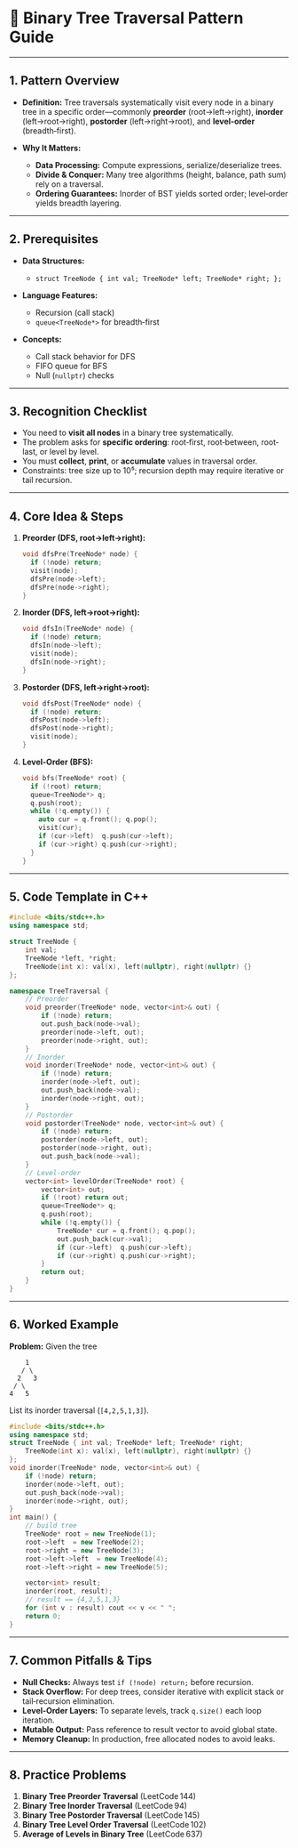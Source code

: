 # 🌳 Binary Tree Traversal Pattern Guide

---

## 1. Pattern Overview

* **Definition:**
  Tree traversals systematically visit every node in a binary tree in a specific order—commonly **preorder** (root→left→right), **inorder** (left→root→right), **postorder** (left→right→root), and **level-order** (breadth‑first).
* **Why It Matters:**

  * **Data Processing:** Compute expressions, serialize/deserialize trees.
  * **Divide & Conquer:** Many tree algorithms (height, balance, path sum) rely on a traversal.
  * **Ordering Guarantees:** Inorder of BST yields sorted order; level‑order yields breadth layering.

---

## 2. Prerequisites

* **Data Structures:**

  * `struct TreeNode { int val; TreeNode* left; TreeNode* right; };`
* **Language Features:**

  * Recursion (call stack)
  * `queue<TreeNode*>` for breadth‑first
* **Concepts:**

  * Call stack behavior for DFS
  * FIFO queue for BFS
  * Null (`nullptr`) checks

---

## 3. Recognition Checklist

* You need to **visit all nodes** in a binary tree systematically.
* The problem asks for **specific ordering**: root‐first, root‐between, root‐last, or level by level.
* You must **collect**, **print**, or **accumulate** values in traversal order.
* Constraints: tree size up to 10⁵; recursion depth may require iterative or tail recursion.

---

## 4. Core Idea & Steps

1. **Preorder (DFS, root→left→right):**

   ```cpp
   void dfsPre(TreeNode* node) {
     if (!node) return;
     visit(node);
     dfsPre(node->left);
     dfsPre(node->right);
   }
   ```
2. **Inorder (DFS, left→root→right):**

   ```cpp
   void dfsIn(TreeNode* node) {
     if (!node) return;
     dfsIn(node->left);
     visit(node);
     dfsIn(node->right);
   }
   ```
3. **Postorder (DFS, left→right→root):**

   ```cpp
   void dfsPost(TreeNode* node) {
     if (!node) return;
     dfsPost(node->left);
     dfsPost(node->right);
     visit(node);
   }
   ```
4. **Level-Order (BFS):**

   ```cpp
   void bfs(TreeNode* root) {
     if (!root) return;
     queue<TreeNode*> q;
     q.push(root);
     while (!q.empty()) {
       auto cur = q.front(); q.pop();
       visit(cur);
       if (cur->left)  q.push(cur->left);
       if (cur->right) q.push(cur->right);
     }
   }
   ```

---

## 5. Code Template in C++

```cpp
#include <bits/stdc++.h>
using namespace std;

struct TreeNode {
    int val;
    TreeNode *left, *right;
    TreeNode(int x): val(x), left(nullptr), right(nullptr) {}
};

namespace TreeTraversal {
    // Preorder
    void preorder(TreeNode* node, vector<int>& out) {
        if (!node) return;
        out.push_back(node->val);
        preorder(node->left, out);
        preorder(node->right, out);
    }
    // Inorder
    void inorder(TreeNode* node, vector<int>& out) {
        if (!node) return;
        inorder(node->left, out);
        out.push_back(node->val);
        inorder(node->right, out);
    }
    // Postorder
    void postorder(TreeNode* node, vector<int>& out) {
        if (!node) return;
        postorder(node->left, out);
        postorder(node->right, out);
        out.push_back(node->val);
    }
    // Level-order
    vector<int> levelOrder(TreeNode* root) {
        vector<int> out;
        if (!root) return out;
        queue<TreeNode*> q;
        q.push(root);
        while (!q.empty()) {
            TreeNode* cur = q.front(); q.pop();
            out.push_back(cur->val);
            if (cur->left)  q.push(cur->left);
            if (cur->right) q.push(cur->right);
        }
        return out;
    }
}
```

---

## 6. Worked Example

**Problem:** Given the tree

```
    1
   / \
  2   3
 / \
4   5
```

List its inorder traversal (`[4,2,5,1,3]`).

```cpp
#include <bits/stdc++.h>
using namespace std;
struct TreeNode { int val; TreeNode* left; TreeNode* right; 
    TreeNode(int x): val(x), left(nullptr), right(nullptr) {}
};
void inorder(TreeNode* node, vector<int>& out) {
    if (!node) return;
    inorder(node->left, out);
    out.push_back(node->val);
    inorder(node->right, out);
}
int main() {
    // build tree
    TreeNode* root = new TreeNode(1);
    root->left  = new TreeNode(2);
    root->right = new TreeNode(3);
    root->left->left  = new TreeNode(4);
    root->left->right = new TreeNode(5);

    vector<int> result;
    inorder(root, result);
    // result == {4,2,5,1,3}
    for (int v : result) cout << v << " ";
    return 0;
}
```

---

## 7. Common Pitfalls & Tips

* **Null Checks:** Always test `if (!node) return;` before recursion.
* **Stack Overflow:** For deep trees, consider iterative with explicit stack or tail‐recursion elimination.
* **Level‑Order Layers:** To separate levels, track `q.size()` each loop iteration.
* **Mutable Output:** Pass reference to result vector to avoid global state.
* **Memory Cleanup:** In production, free allocated nodes to avoid leaks.

---

## 8. Practice Problems

1. **Binary Tree Preorder Traversal** (LeetCode 144)
2. **Binary Tree Inorder Traversal** (LeetCode 94)
3. **Binary Tree Postorder Traversal** (LeetCode 145)
4. **Binary Tree Level Order Traversal** (LeetCode 102)
5. **Average of Levels in Binary Tree** (LeetCode 637)


